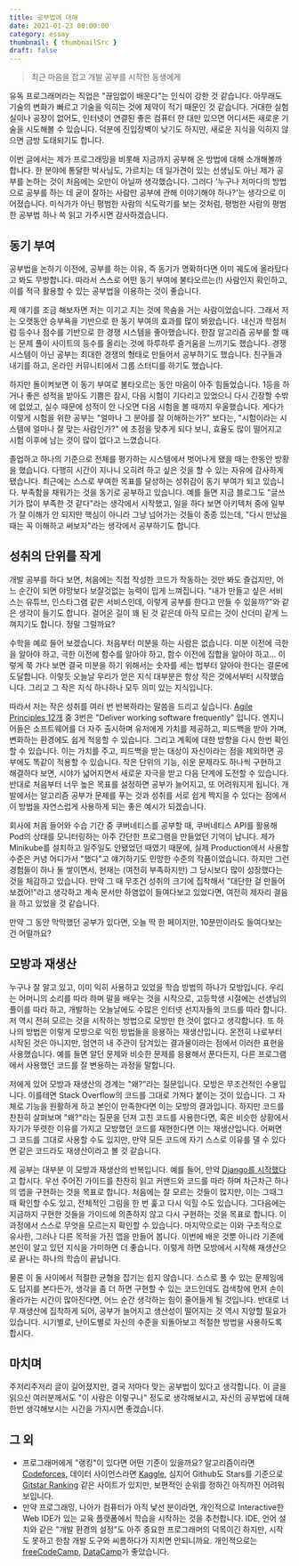 ```yaml
---
title: 공부법에 대해
date: 2021-01-23 00:00:00
category: essay
thumbnail: { thumbnailSrc }
draft: false
---
```


> 최근 마음을 잡고 개발 공부를 시작한 동생에게

유독 프로그래머라는 직업은 "끊임없이 배운다"는 인식이 강한 것 같습니다. 아무래도 기술의 변화가 빠르고 기술을 익히는 것에 제약이 적기 때문인 것 같습니다. 거대한 실험실이나 공장이 없어도, 인터넷이 연결된 좋은 컴퓨터 한 대만 있으면 어디서든 새로운 기술을 시도해볼 수 있습니다. 덕분에 진입장벽이 낮기도 하지만, 새로운 지식을 익히지 않으면 금방 도태되기도 합니다.

이번 글에서는 제가 프로그래밍을 비롯해 지금까지 공부해 온 방법에 대해 소개해볼까 합니다. 한 분야에 통달한 박사님도, 가르치는 데 일가견이 있는 선생님도 아닌 제가 공부를 논하는 것이 처음에는 오만이 아닐까 생각했습니다. 그러다 '누구나 저마다의 방법으로 공부를 하는 데 굳이 잘하는 사람만 공부에 관해 이야기해야 하나?'는 생각으로 이어졌습니다. 미식가가 아닌 평범한 사람의 식도락기를 보는 것처럼, 평범한 사람의 평범한 공부법 하나 쓱 읽고 가주시면 감사하겠습니다.

## 동기 부여

공부법을 논하기 이전에, 공부를 하는 이유, 즉 동기가 명확하다면 이미 궤도에 올라탔다고 봐도 무방합니다. 따라서 스스로 어떤 동기 부여에 불타오르는(!) 사람인지 확인하고, 이를 적극 활용할 수 있는 공부법을 이용하는 것이 좋습니다.

제 얘기를 조금 해보자면 저는 이기고 지는 것에 목숨을 거는 사람이었습니다. 그래서 저는 오랫동안 승부욕을 기반으로 한 동기 부여의 효과를 많이 봐왔습니다. 내신과 학점처럼 등수나 점수를 기반으로 한 경쟁 시스템을 좋아했습니다. 한참 알고리즘 공부를 할 때는 문제 풀이 사이트의 등수를 올리는 것에 하루하루 즐거움을 느끼기도 했습니다. 경쟁 시스템이 아닌 공부는 최대한 경쟁의 형태로 만들어서 공부하기도 했습니다. 친구들과 내기를 하고, 온라인 커뮤니티에서 그룹 스터디를 하기도 했습니다.

하지만 돌이켜보면 이 동기 부여로 불타오르는 동안 마음이 아주 힘들었습니다. 1등을 하거나 좋은 성적을 받아도 기쁨은 잠시, 다음 시험이 기다리고 있었으니 다시 긴장할 수밖에 없었고, 실수 때문에 성적이 안 나오면 다음 시험을 볼 때까지 우울했습니다. 게다가 이렇게 시험을 위한 공부는 "얼마나 그 분야를 잘 이해하는가?" 보다는, "시험이라는 시스템에 얼마나 잘 맞는 사람인가?" 에 초점을 맞추게 되다 보니, 효율도 많이 떨어지고 시험 이후에 남는 것이 많이 없다고 느꼈습니다.

졸업하고 하나의 기준으로 전체를 평가하는 시스템에서 벗어나게 됐을 때는 한동안 방황을 했습니다. 다행히 시간이 지나니 오히려 하고 싶은 것을 할 수 있는 자유에 감사하게 됐습니다. 최근에는 스스로 부여한 목표를 달성하는 성취감이 동기 부여가 되고 있습니다. 부족함을 채워가는 것을 동기로 공부하고 있습니다. 예를 들면 지금 블로그도 "글쓰기가 많이 부족한 것 같다"라는 생각에서 시작했고, 일을 하다 보면 아키텍처 중에 일부가 잘 이해가 안 되지만 핵심이 아니라 그냥 넘어가는 것들이 종종 있는데, "다시 만났을 때는 꼭 이해하고 써보자"라는 생각에서 공부하기도 합니다.

## 성취의 단위를 작게

개발 공부를 하다 보면, 처음에는 직접 작성한 코드가 작동하는 것만 봐도 즐겁지만, 어느 순간이 되면 야망보다 보잘것없는 능력이 밉게 느껴집니다. "내가 만들고 싶은 서비스는 유튜브, 인스타그램 같은 서비스인데, 이렇게 공부를 한다고 만들 수 있을까?"와 같은 생각이 들기도 합니다. 걸어온 길이 꽤 된 것 같은데 아직 모르는 것이 산더미 같게 느껴지기도 합니다. 정말 그럴까요?

수학을 예로 들어 보겠습니다. 처음부터 미분을 하는 사람은 없습니다. 미분 이전에 극한을 알아야 하고, 극한 이전에 함수를 알아야 하고, 함수 이전에 집합을 알아야 하고... 이렇게 쭉 가다 보면 결국 미분을 하기 위해서는 숫자를 세는 법부터 알아야 한다는 결론에 도달합니다. 이렇듯 오늘날 우리가 얻은 지식 대부분은 항상 작은 것에서부터 시작했습니다. 그리고 그 작은 지식 하나하나 모두 의미 있는 지식입니다.

따라서 저는 작은 성취를 여러 번 반복하라는 말씀을 드리고 싶습니다. [Agile Principles 12개](https://en.wikipedia.org/wiki/Agile_software_development#Agile_software_development_principles) 중 3번은 "Deliver working software frequently" 입니다. 엔지니어들은 소프트웨어를 더 자주 출시하며 유저에게 가치를 제공하고, 피드백을 받아 가며, 변화하는 환경에도 쉽게 적응할 수 있습니다. 그리고 계획에 대한 방향을 다시 한번 확인할 수 있습니다. 이는 가치를 주고, 피드백을 받는 대상이 자신이라는 점을 제외하면 공부에도 똑같이 적용할 수 있습니다. 작은 단위의 기능, 쉬운 문제라도 하나씩 구현하고 해결하다 보면, 시야가 넓어지면서 새로운 자극을 받고 다음 단계에 도전할 수 있습니다. 반대로 처음부터 너무 높은 목표를 설정하면 공부가 늘어지고, 또 어려워지게 됩니다. 개발에서는 알고리즘 공부가 문제를 푸는 것과 성취를 서로 쉽게 짝지을 수 있다는 점에서 이 방법을 자연스럽게 사용하게 되는 좋은 예시가 되겠습니다.

회사에 처음 들어와 수습 기간 중 쿠버네티스를 공부할 때, 쿠버네티스 API를 활용해 Pod의 상태를 모니터링하는 아주 간단한 프로그램을 만들었던 기억이 납니다. 제가 Minikube를 설치하고 일주일도 안됐었던 때였기 때문에, 실제 Production에서 사용할 수준은 커녕 어디가서 "했다"고 얘기하기도 민망한 수준의 작품이었습니다. 하지만 그런 경험들이 하나 둘 쌓이면서, 현재는 (여전히 부족하지만) 그 당시보다 많이 성장했다는 것을 체감하고 있습니다. 만약 그 때 무조건 성취의 크기에 집착해서 "대단한 걸 만들어보겠어!"라고 생각하고 계속 문서만 하염없이 들여다보고 있었다면, 여전히 제자리 걸음을 하고 있었을 것 같습니다.

만약 그 동안 막막했던 공부가 있다면, 오늘 딱 한 페이지만, 10분만이라도 들여다보는 건 어떨까요?

## 모방과 재생산

누구나 잘 알고 있고, 이미 익히 사용하고 있었을 학습 방법의 하나가 모방입니다. 우리는 어머니의 소리를 따라 하며 말을 배우는 것을 시작으로, 고등학생 시절에는 선생님의 풀이를 따라 하고, 개발하는 오늘날에도 수많은 인터넷 선지자들의 코드를 따라 합니다. 저 역시 전혀 모르는 것을 시작하는 방법으로 모방만 한 것이 없다고 생각합니다. 또 하나의 방법은 이렇게 모방으로 익힌 방법들을 응용하는 재생산입니다. 온전히 나로부터 시작된 것은 아니지만, 엄연히 내 주관이 담겨있는 결과물이라는 점에서 이러한 표현을 사용했습니다. 예를 들면 알던 문제와 비슷한 문제를 응용해서 푼다든지, 다른 프로그램에서 사용했던 코드를 잘 변용하는 과정을 말합니다.

저에게 있어 모방과 재생산의 경계는 "왜?"라는 질문입니다. 모방은 무조건적인 수용입니다. 이를테면 Stack Overflow의 코드를 그대로 가져다 붙이는 것이 있습니다. 그 자체로 기능을 원활하게 하고 본인이 만족한다면 이는 모방의 결과입니다. 하지만 코드를 찬찬히 살펴보며 "왜?"라는 질문을 던져 고친 코드를 사용한다면, 혹은 비슷한 상황에서 자기가 뚜렷한 이유를 가지고 모방했던 코드를 재현한다면 이는 재생산입니다. 어쩌면 그 코드를 그대로 사용할 수도 있지만, 만약 모든 코드에 자기 스스로 이유를 댈 수 있다면 같은 코드라도 재생산이라고 볼 것 같습니다.

제 공부는 대부분 이 모방과 재생산의 반복입니다. 예를 들어, 만약 [Django를 시작했다](https://docs.djangoproject.com/ko/3.1/intro/)고 합시다. 우선 주어진 가이드를 찬찬히 읽고 커맨드와 코드를 따라 하며 차근차근 하나의 앱을 구현하는 것을 목표로 합니다. 처음에는 잘 모르는 것들이 많지만, 이는 그때그때 확인할 수도 있고, 전체적인 그림을 한 번 훑고 다시 익힐 수도 있습니다. 그다음에는 지금까지 구현한 것들을 가이드에 의존하지 않고 다시 구현하는 것을 목표로 합니다. 이 과정에서 스스로 무엇을 모르는지 확인할 수 있습니다. 마지막으로는 이와 구조적으로 유사한, 그러나 다른 목적을 가진 앱을 만들어 봅니다. 이번에 배운 것뿐 아니라 기존에 본인이 알고 있던 지식을 가미하면 더 좋습니다. 이렇게 하면 모방에서 시작해 재생산으로 끝나는 하나의 학습이 끝납니다.

물론 이 둘 사이에서 적절한 균형을 잡기는 쉽지 않습니다. 스스로 풀 수 있는 문제임에도 답지를 본다든가, 생각을 좀 더 하면 구현할 수 있는 코드인데도 검색창에 먼저 손이 올라가는 시간이 많아진다면, 어느 순간 생각하는 힘이 줄어들게 될 것입니다. 반대로 너무 재생산에 집착하게 되어, 공부가 늘어지고 생산성이 떨어지는 것 역시 지양할 필요가 있습니다. 시기별로, 난이도별로 자신의 수준을 되돌아보고 적절한 방법을 사용하도록 합시다.

## 마치며

주저리주저리 글이 길어졌지만, 결국 저마다 맞는 공부법이 있다고 생각합니다. 이 글을 읽으신 여러분께서도 "이 사람은 이렇구나" 정도로 생각해보시고, 자신의 공부법에 대해 한번 생각해보시는 시간을 가지시면 좋겠습니다.

## 그 외

- 프로그래머에게 "랭킹"이 있다면 어떤 기준이 있을까요? 알고리즘이라면 [Codeforces](https://codeforces.com), 데이터 사이언스라면 [Kaggle](https://www.kaggle.com), 심지어 Github도 Stars를 기준으로 [Gitstar Ranking](https://gitstar-ranking.com) 같은 사이트가 있지만, 보편적인 순위를 정하긴 아직까진 어려워 보입니다.
- 만약 프로그래밍, 나아가 컴퓨터가 아직 낯선 분이라면, 개인적으로 Interactive한 Web IDE가 있는 교육 플랫폼에서 학습을 시작하는 것을 추천합니다. IDE, 언어 설치와 같은 "개발 환경의 설정"도 아주 중요한 프로그래머의 덕목이긴 하지만, 시작도 못하고 한참 개발 도구와 씨름하다가 지치면 안되니까요. 개인적으로는 [freeCodeCamp](https://www.freecodecamp.org), [DataCamp](https://www.datacamp.com)가 좋았습니다.
